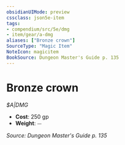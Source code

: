 ```yaml
---
obsidianUIMode: preview
cssclass: json5e-item
tags:
- compendium/src/5e/dmg
- item/gear/a-dmg
aliases: ["Bronze crown"]
SourceType: "Magic Item"
NoteIcon: magicitem
BookSource: Dungeon Master's Guide p. 135
---
```

# Bronze crown
*$A|DMG*  

- **Cost**: 250 gp
- **Weight**: ⏤

*Source: Dungeon Master's Guide p. 135*